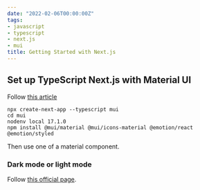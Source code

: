```yaml
---
date: "2022-02-06T00:00:00Z"
tags:
- javascript
- typescript
- next.js
- mui
title: Getting Started with Next.js
---
```


Set up TypeScript Next.js with Material UI
---

Follow [this article](https://www.ansonlowzf.com/create-a-website-with-material-ui-v5-nextjs/)


    npx create-next-app --typescript mui
    cd mui
    nodenv local 17.1.0
    npm install @mui/material @mui/icons-material @emotion/react @emotion/styled

Then use one of a material component.

### Dark mode or light mode
Follow [this official page](https://mui.com/customization/dark-mode/).
